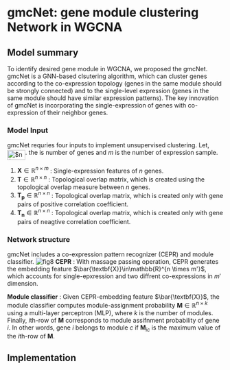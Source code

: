 # gmcNet: gene module clustering Network in WGCNA

## Model summary

To identify desired gene module in WGCNA, we proposed the gmcNet. gmcNet is a GNN-based clsutering algorithm, which can cluster genes according to the co-expression topology (genes in the same module should be strongly connected) and to the single-level expression (genes in the same module should have similar expression patterns). The key innovation of gmcNet is incorporating the single-expression of genes with co-expression of their neighbor genes.

### Model Input
gmcNet requries four inputs to implement unsupervised clustering. Let, <img alt="$n$" src="svgs/c068b57af6b6fa949824f73dcb828783.png?invert_in_darkmode" align=middle width="42.05817pt" height="22.407pt"/>. the is number of genes and $m$ is the number of expression sample.
1. $\textbf{X}\in\mathbb{R}^{n \times m}$ : Single-expression features of $n$ genes.
2. $\textbf{T}\in\mathbb{R}^{n \times n}$ : Topological overlap matrix, which is created using the topological overlap measure between $n$ genes.
3. $\textbf{T}_\textbf{p}\in\mathbb{R}^{n \times n}$ :  Topological overlap matrix, which is created only with gene pairs of positive correlation coefficient.
4. $\textbf{T}_\textbf{n}\in\mathbb{R}^{n \times n}$ :  Topological overlap matrix, which is created only with gene pairs of neagtive correlation coefficient.

### Network structure
gmcNet includes a co-expression pattern recognizer (CEPR) and module classifier. 
![fig8](https://user-images.githubusercontent.com/71325306/129822771-2f515fd4-00db-4de7-8b24-936298c1ca00.png)
**CEPR** : With massage passing operation, CEPR generates the embedding feature $\bar{\textbf{X}}\in\mathbb{R}^{n \times m'}$, which accounts for single-epxression and two diffrent co-expressions in $m'$ dimension. 

**Module classifier** : Given CEPR-embedding feature $\bar{\textbf{X}}$, the module classifier computes module-assignment probability  $\textbf{M}\in\mathbb{R}^{n \times k}$ using a multi-layer perceptron (MLP), where $k$ is the number of modules. Finally, $i$th-row of  $\textbf{M}$ corresponds to module assifnment probability of gene $i$. In other words, gene $i$ belongs to module $c$ if $\textbf{M}_{ic}$ is the maximum value of the $i$th-row of $\textbf{M}$.

## Implementation
